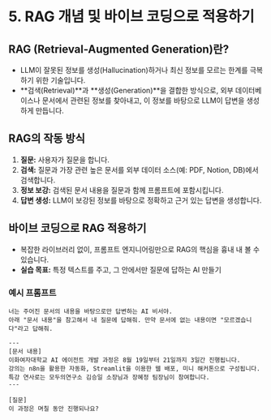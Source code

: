 
# 5. RAG 개념 및 바이브 코딩으로 적용하기

## RAG (Retrieval-Augmented Generation)란?
- LLM이 잘못된 정보를 생성(Hallucination)하거나 최신 정보를 모르는 한계를 극복하기 위한 기술입니다.
- **검색(Retrieval)**과 **생성(Generation)**을 결합한 방식으로, 외부 데이터베이스나 문서에서 관련된 정보를 찾아내고, 이 정보를 바탕으로 LLM이 답변을 생성하게 만듭니다.

## RAG의 작동 방식
1. **질문:** 사용자가 질문을 합니다.
2. **검색:** 질문과 가장 관련 높은 문서를 외부 데이터 소스(예: PDF, Notion, DB)에서 검색합니다.
3. **정보 보강:** 검색된 문서 내용을 질문과 함께 프롬프트에 포함시킵니다.
4. **답변 생성:** LLM이 보강된 정보를 바탕으로 정확하고 근거 있는 답변을 생성합니다.

## 바이브 코딩으로 RAG 적용하기
- 복잡한 라이브러리 없이, 프롬프트 엔지니어링만으로 RAG의 핵심을 흉내 내 볼 수 있습니다.
- **실습 목표:** 특정 텍스트를 주고, 그 안에서만 질문에 답하는 AI 만들기

### 예시 프롬프트
```
너는 주어진 문서의 내용을 바탕으로만 답변하는 AI 비서야.
아래 "문서 내용"을 참고해서 내 질문에 답해줘. 만약 문서에 없는 내용이면 "모르겠습니다"라고 답해줘.

---
[문서 내용]
이화여자대학교 AI 에이전트 개발 과정은 8월 19일부터 21일까지 3일간 진행됩니다.
강의는 n8n을 활용한 자동화, Streamlit을 이용한 웹 배포, 미니 해커톤으로 구성됩니다.
특강 연사로는 모두의연구소 김승일 소장님과 장혜정 팀장님이 참여합니다.
---

[질문]
이 과정은 며칠 동안 진행되나요?
```
